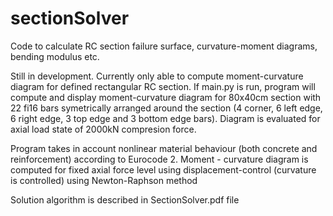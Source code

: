 # sectionSolver
Code to calculate RC section failure surface, curvature-moment diagrams, bending modulus etc.

Still in development. Currently only able to compute moment-curvature diagram for defined rectangular RC section.
If main.py is run, program will compute and display moment-curvature diagram for 80x40cm section with 22 fi16 bars symetrically arranged around the section (4 corner, 6 left edge, 6 right edge, 3 top edge and 3 bottom edge bars). Diagram is evaluated for axial load state of 2000kN compresion force.

Program takes in account nonlinear material behaviour (both concrete and reinforcement) according to Eurocode 2. Moment - curvature diagram is computed for fixed axial force level using displacement-control (curvature is controlled) using Newton-Raphson method

Solution algorithm is described in SectionSolver.pdf file
